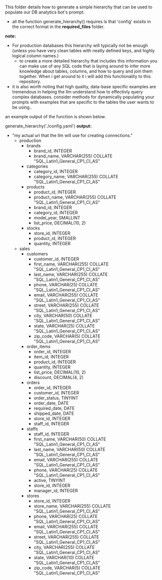 This folder details how to generate a simple hierarchy that can be used to populate our DB analytics bot's prompt.

- all the function generate_hierarchy() requires is that 'config' exisits in the correct format in the **required_files** folder.

**note:**
* For production databases this hierarchy will typically not be enough (unless you have very clean tables with neatly
defined keys, and highly logical column names.)
  * to create a more detailed hierarchy that includes this information you can make use of any SQL code that is laying around 
    to infer more knowledge about tables, columns, and how to query and join them together. When i get around to it i will 
    add this functionality to this repository.
 * it is also worth noting that high quality, data-base specific examples are tremendous in helping the llm understand 
how to effectivly query complex databases. consider methods for dynamically populating your prompts with examples that are specific
to the tables the user wants to be using.. 

an example output of the function is shown below.

generate_hierarchy('./config.yaml')
**output:**
   - "my actual uri that the llm will use for creating connections."
      - production
         - brands
            - brand_id, INTEGER
            - brand_name, VARCHAR(255) COLLATE "SQL_Latin1_General_CP1_CI_AS"
         - categories
            - category_id, INTEGER
            - category_name, VARCHAR(255) COLLATE "SQL_Latin1_General_CP1_CI_AS"
         - products
            - product_id, INTEGER
            - product_name, VARCHAR(255) COLLATE "SQL_Latin1_General_CP1_CI_AS"
            - brand_id, INTEGER
            - category_id, INTEGER
            - model_year, SMALLINT
            - list_price, DECIMAL(10, 2)
         - stocks
            - store_id, INTEGER
            - product_id, INTEGER
            - quantity, INTEGER
      - sales
         - customers
            - customer_id, INTEGER
            - first_name, VARCHAR(255) COLLATE "SQL_Latin1_General_CP1_CI_AS"
            - last_name, VARCHAR(255) COLLATE "SQL_Latin1_General_CP1_CI_AS"
            - phone, VARCHAR(25) COLLATE "SQL_Latin1_General_CP1_CI_AS"
            - email, VARCHAR(255) COLLATE "SQL_Latin1_General_CP1_CI_AS"
            - street, VARCHAR(255) COLLATE "SQL_Latin1_General_CP1_CI_AS"
            - city, VARCHAR(50) COLLATE "SQL_Latin1_General_CP1_CI_AS"
            - state, VARCHAR(25) COLLATE "SQL_Latin1_General_CP1_CI_AS"
            - zip_code, VARCHAR(5) COLLATE "SQL_Latin1_General_CP1_CI_AS"
         - order_items
            - order_id, INTEGER
            - item_id, INTEGER
            - product_id, INTEGER
            - quantity, INTEGER
            - list_price, DECIMAL(10, 2)
            - discount, DECIMAL(4, 2)
         - orders
            - order_id, INTEGER
            - customer_id, INTEGER
            - order_status, TINYINT
            - order_date, DATE
            - required_date, DATE
            - shipped_date, DATE
            - store_id, INTEGER
            - staff_id, INTEGER
         - staffs
            - staff_id, INTEGER
            - first_name, VARCHAR(50) COLLATE "SQL_Latin1_General_CP1_CI_AS"
            - last_name, VARCHAR(50) COLLATE "SQL_Latin1_General_CP1_CI_AS"
            - email, VARCHAR(255) COLLATE "SQL_Latin1_General_CP1_CI_AS"
            - phone, VARCHAR(25) COLLATE "SQL_Latin1_General_CP1_CI_AS"
            - active, TINYINT
            - store_id, INTEGER
            - manager_id, INTEGER
         - stores
            - store_id, INTEGER
            - store_name, VARCHAR(255) COLLATE "SQL_Latin1_General_CP1_CI_AS"
            - phone, VARCHAR(25) COLLATE "SQL_Latin1_General_CP1_CI_AS"
            - email, VARCHAR(255) COLLATE "SQL_Latin1_General_CP1_CI_AS"
            - street, VARCHAR(255) COLLATE "SQL_Latin1_General_CP1_CI_AS"
            - city, VARCHAR(255) COLLATE "SQL_Latin1_General_CP1_CI_AS"
            - state, VARCHAR(10) COLLATE "SQL_Latin1_General_CP1_CI_AS"
            - zip_code, VARCHAR(5) COLLATE "SQL_Latin1_General_CP1_CI_AS"



